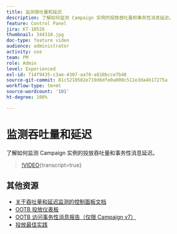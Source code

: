 ```yaml
---
title: 监测吞吐量和延迟
description: 了解如何监测 Campaign 实例的投放吞吐量和事务性消息延迟。
feature: Control Panel
jira: KT-10526
thumbnail: 344310.jpg
doc-type: feature video
audience: administrator
activity: use
team: PM
role: Admin
level: Experienced
exl-id: 714f9435-c3ae-4307-aa70-a810bcce7b48
source-git-commit: 81c5210502e719d6dfe0a000c511e3da4b17275a
workflow-type: tm+mt
source-wordcount: '101'
ht-degree: 100%

---
```


# 监测吞吐量和延迟

了解如何监测 Campaign 实例的投放吞吐量和事务性消息延迟。

>[!VIDEO](https://video.tv.adobe.com/v/344310/?learn=on){transcript=true}

## 其他资源

* [关于吞吐量和延迟监测的控制面板文档](https://experienceleague.adobe.com/docs/control-panel/using/performance-monitoring/thoughputs-latencies.html?lang=zh-Hans#)
* [OOTB 投放仪表板](https://experienceleague.adobe.com/docs/campaign-classic/using/sending-messages/monitoring-deliveries/delivery-dashboard.html?lang=zh-Hans)
* [OOTB 访问事务性消息报告（仅限 Campaign v7）](https://experienceleague.adobe.com/docs/campaign-classic/using/transactional-messaging/reports/about-transactional-messaging-reports.html?lang=zh-Hans)
* [投放最佳实践](https://experienceleague.adobe.com/docs/campaign-standard/using/communication-channels/delivery-bestpractices/delivery-best-practices.html?lang=zh-Hans)
